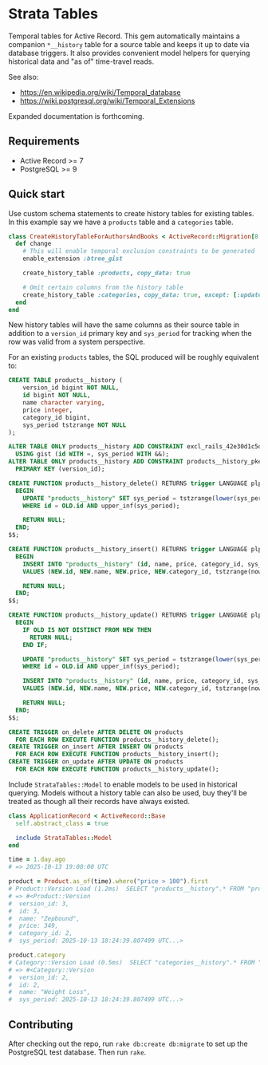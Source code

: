 # Strata Tables

Temporal tables for Active Record. This gem automatically maintains a companion `*__history` table for a source table and keeps it up to date via database triggers. It also provides convenient model helpers for querying historical data and "as of" time-travel reads.

See also:
- https://en.wikipedia.org/wiki/Temporal_database
- https://wiki.postgresql.org/wiki/Temporal_Extensions

Expanded documentation is forthcoming.

## Requirements

- Active Record >= 7
- PostgreSQL >= 9

## Quick start

Use custom schema statements to create history tables for existing tables. In this example say we have a `products` table and a `categories` table.


```ruby
class CreateHistoryTableForAuthorsAndBooks < ActiveRecord::Migration[8.0]
  def change
    # This will enable temporal exclusion constraints to be generated
    enable_extension :btree_gist

    create_history_table :products, copy_data: true

    # Omit certain columns from the history table
    create_history_table :categories, copy_data: true, except: [:updated_at]
  end
end
```

New history tables will have the same columns as their source table in addition to a `version_id` primary key and `sys_period` for tracking when the row was valid from a system perspective.

For an existing `products` tables, the SQL produced will be roughly equivalent to:

```sql
CREATE TABLE products__history (
    version_id bigint NOT NULL,
    id bigint NOT NULL,
    name character varying,
    price integer,
    category_id bigint,
    sys_period tstzrange NOT NULL
);

ALTER TABLE ONLY products__history ADD CONSTRAINT excl_rails_42e30d1c5d EXCLUDE
  USING gist (id WITH =, sys_period WITH &&);
ALTER TABLE ONLY products__history ADD CONSTRAINT products__history_pkey
  PRIMARY KEY (version_id);

CREATE FUNCTION products__history_delete() RETURNS trigger LANGUAGE plpgsql AS $$
  BEGIN
    UPDATE "products__history" SET sys_period = tstzrange(lower(sys_period), now())
    WHERE id = OLD.id AND upper_inf(sys_period);

    RETURN NULL;
  END;
$$;

CREATE FUNCTION products__history_insert() RETURNS trigger LANGUAGE plpgsql AS $$
  BEGIN
    INSERT INTO "products__history" (id, name, price, category_id, sys_period)
    VALUES (NEW.id, NEW.name, NEW.price, NEW.category_id, tstzrange(now(), NULL));

    RETURN NULL;
  END;
$$;

CREATE FUNCTION products__history_update() RETURNS trigger LANGUAGE plpgsql AS $$
  BEGIN
    IF OLD IS NOT DISTINCT FROM NEW THEN
      RETURN NULL;
    END IF;

    UPDATE "products__history" SET sys_period = tstzrange(lower(sys_period), now())
    WHERE id = OLD.id AND upper_inf(sys_period);

    INSERT INTO "products__history" (id, name, price, category_id, sys_period)
    VALUES (NEW.id, NEW.name, NEW.price, NEW.category_id, tstzrange(now(), NULL));

    RETURN NULL;
  END;
$$;

CREATE TRIGGER on_delete AFTER DELETE ON products
  FOR EACH ROW EXECUTE FUNCTION products__history_delete();
CREATE TRIGGER on_insert AFTER INSERT ON products
  FOR EACH ROW EXECUTE FUNCTION products__history_insert();
CREATE TRIGGER on_update AFTER UPDATE ON products
  FOR EACH ROW EXECUTE FUNCTION products__history_update();
```

Include `StrataTables::Model` to enable models to be used in historical querying. Models without a history table can also be used, buy they'll be treated as though all their records have always existed.

```ruby
class ApplicationRecord < ActiveRecord::Base
  self.abstract_class = true

  include StrataTables::Model
end
```

```ruby
time = 1.day.ago
# => 2025-10-13 19:00:00 UTC

product = Product.as_of(time).where("price > 100").first
# Product::Version Load (1.2ms)  SELECT "products__history".* FROM "products__history" WHERE ("products__history"."sys_period" @> $1::timestamptz) AND (price > 100) ORDER BY "products__history"."version_id" ASC LIMIT $2  [[nil, "2025-10-13 19:00:00"], ["LIMIT", 1]]
# => #<Product::Version
#  version_id: 3,
#  id: 3,
#  name: "Zepbound",
#  price: 349,
#  category_id: 2,
#  sys_period: 2025-10-13 18:24:39.807499 UTC...>

product.category
# Category::Version Load (0.5ms)  SELECT "categories__history".* FROM "categories__history" WHERE "categories__history"."id" = $1 AND ("categories__history"."sys_period" @> $2::timestamptz) LIMIT $3  [["id", 2], [nil, "2025-10-13 19:00:00"], ["LIMIT", 1]]
# => #<Category::Version
#  version_id: 2,
#  id: 2,
#  name: "Weight Loss",
#  sys_period: 2025-10-13 18:24:39.807499 UTC...> 
```

## Contributing

After checking out the repo, run `rake db:create db:migrate` to set up the PostgreSQL test database. Then run `rake`.
